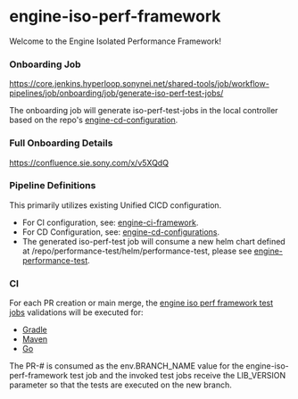 # engine-iso-perf-framework

Welcome to the Engine Isolated Performance Framework!

### Onboarding Job
https://core.jenkins.hyperloop.sonynei.net/shared-tools/job/workflow-pipelines/job/onboarding/job/generate-iso-perf-test-jobs/

The onboarding job will generate iso-perf-test-jobs in the local controller based on the repo's [engine-cd-configuration](https://github.sie.sony.com/SIE/engine-cd-configurations).

### Full Onboarding Details
https://confluence.sie.sony.com/x/v5XQdQ

### Pipeline Definitions
This primarily utilizes existing Unified CICD configuration. 
- For CI configuration, see: [engine-ci-framework](https://github.sie.sony.com/SIE/engine-ci-framework/blob/master/README.md).
- For CD Configuration, see: [engine-cd-configurations](https://github.sie.sony.com/SIE/engine-cd-configurations/blob/master/README.md).
- The generated iso-perf-test job will consume a new helm chart defined at /repo/performance-test/helm/performance-test, please see [engine-performance-test](https://github.sie.sony.com/SIE/engine-performance-test/blob/main/README.md).

### CI
For each PR creation or main merge, the [engine iso perf framework test jobs](https://core.jenkins.hyperloop.sonynei.net/gaminglife-core/job/iso-perf-test-jobs/job/engine-iso-perf-framework/) validations will be executed for:
- [Gradle](https://core.jenkins.hyperloop.sonynei.net/gaminglife-core/job/iso-perf-test-jobs/job/engine-iso-perf-framework-test-jobs/job/gradle-catalyst-example/)
- [Maven](https://core.jenkins.hyperloop.sonynei.net/gaminglife-core/job/iso-perf-test-jobs/job/engine-iso-perf-framework-test-jobs/job/catalyst-example/)
- [Go](https://core.jenkins.hyperloop.sonynei.net/gaminglife-core/job/iso-perf-test-jobs/job/engine-iso-perf-framework-test-jobs/job/engine-go-pipeline-example/)

The PR-# is consumed as the env.BRANCH_NAME value for the engine-iso-perf-framework test job and the invoked test jobs receive the LIB_VERSION parameter so that the tests are executed on the new branch.
